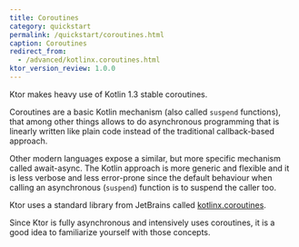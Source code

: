 ```yaml
---
title: Coroutines
category: quickstart
permalink: /quickstart/coroutines.html
caption: Coroutines
redirect_from:
  - /advanced/kotlinx.coroutines.html
ktor_version_review: 1.0.0
---
```


Ktor makes heavy use of Kotlin 1.3 stable coroutines.

Coroutines are a basic Kotlin mechanism (also called `suspend` functions), that among other things allows to do asynchronous programming that is linearly written like plain code
instead of the traditional callback-based approach.

Other modern languages expose a similar, but more specific mechanism called await-async. The Kotlin approach is more generic and flexible and it is less verbose and less error-prone
since the default behaviour when calling an asynchronous (`suspend`) function is to suspend the caller too.

Ktor uses a standard library from JetBrains called [kotlinx.coroutines](/kotlinx/coroutines.html).

Since Ktor is fully asynchronous and intensively uses coroutines, it is a good idea to familiarize yourself with those concepts.
